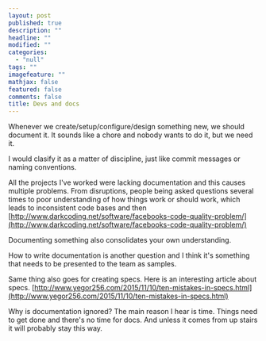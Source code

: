 ```yaml
---
layout: post
published: true
description: ""
headline: ""
modified: ""
categories: 
  - "null"
tags: ""
imagefeature: ""
mathjax: false
featured: false
comments: false
title: Devs and docs
---
```



Whenever we create/setup/configure/design something new, we should document it. It sounds like a chore and nobody wants to do it, but we need it.

I would clasify it as a matter of discipline, just like commit messages or naming conventions.

All the projects I've worked were lacking documentation and this causes multiple problems. From disruptions, people being asked questions several times to poor understanding of how things work or should work, which leads to inconsistent code bases and then [http://www.darkcoding.net/software/facebooks-code-quality-problem/](http://www.darkcoding.net/software/facebooks-code-quality-problem/)

Documenting something also consolidates your own understanding.

How to write documentation is another question and I think it's something that needs to be presented to the team as samples.

Same thing also goes for creating specs. Here is an interesting article about  specs. [http://www.yegor256.com/2015/11/10/ten-mistakes-in-specs.html](http://www.yegor256.com/2015/11/10/ten-mistakes-in-specs.html)

Why is documentation ignored? The main reason I hear is time. Things need to get done and there's no time for docs. And unless it comes from up stairs it will probably stay this way.
